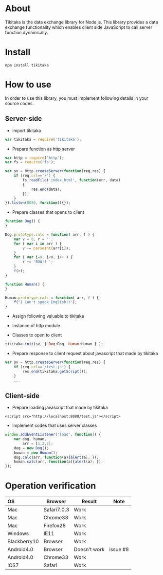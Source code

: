 About
=
Tikitaka is the data exchange library for Node.js. This library provides a data exchange functionality which enables client side JavaScript to call server function dynamically.

Install
=
	npm install tikitaka


How to use
=

In order to use this library, you must implement following details in your source codes.

Server-side 
-

* Import tikitaka

```javascript
var tikitaka = require('tikitaka');
```

* Prepare function as http server


```javascript
var http = require('http');
var fs = require('fs');

var sv = http.createServer(function(req,res) {
	if (req.url=='/') {
		fs.readFile('index.html', function(err, data) 
		{
			res.end(data);
		});
	}
}).listen(8080, function(){});

```


* Prepare classes that opens to client

```javascript
function Dog() {
}

Dog.prototype.calc = function( arr, f ) {
	var v = 0, r = '';
	for ( var i in arr ) {
		v += parseInt(arr[i]);
	}
	for ( var i=0; i<v; i++ ) {
		r += 'BOW!! ';
	}
	f(r);
}

function Human() {
}

Human.prototype.calc = function( arr, f ) {
	f("I Can't speak English!!");
}

```

* Assign following valuable to tikitaka

 - Instance of http module 

 - Classes to open to client 

```javascript
tikitaka.init(sv, { Dog:Dog, Human:Human } );
```


* Prepare response to client request about javascript that made by tikitaka 

```javascript
var sv = http.createServer(function(req,res) {
	if (req.url=='/test.js') {
		res.end(tikitaka.getScript());
	} 
    ...
```


Client-side
-

* Prepare loading javascript that made by tikitaka

```
<script src='http://localhost:8080/test.js'></script>
```

* Implement codes that uses server classes

```javascript
window.addEventListener('load', function() {
    var dog, human,
        arr = [1,2,3];
    dog = new Dog();
    human = new Human();
    dog.calc(arr, function(a){alert(a); });
    human.calc(arr, function(a){alert(a); });
});
```

Operation verification
=
 
|OS|Browser|Result|Note|
|:--|-----|-----|---|
|Mac|Safari7.0.3|Work||
|Mac|Chrome33|Work||
|Mac|Firefox28|Work||
|Windows|IE11|Work||
|Blackberry10|Browser|Work||
|Android4.0|Browser|Doesn't work|issue #8|
|Android4.0|Chrome33|Work||
|iOS7|Safari|Work||

